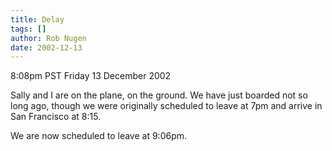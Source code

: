 ```yaml
---
title: Delay
tags: []
author: Rob Nugen
date: 2002-12-13
---
```


<p class=date>8:08pm PST Friday 13 December 2002</p>

<p>Sally and I are on the plane, on the ground.  We have just boarded
not so long ago, though we were originally scheduled to leave at 7pm
and arrive in San Francisco at 8:15.</p>

<p>We are now scheduled to leave at 9:06pm.</p>

